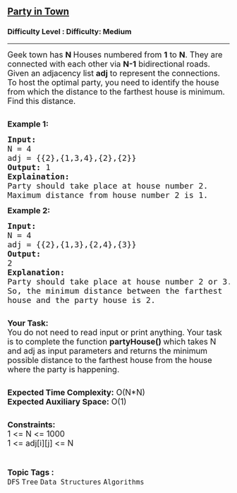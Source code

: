 <h2><a href="https://www.geeksforgeeks.org/problems/party-in-town3951/1?page=3&category=DFS&difficulty=Medium&sortBy=submissions">Party in Town</a></h2><h3>Difficulty Level : Difficulty: Medium</h3><hr><div class="problems_problem_content__Xm_eO"><p><span style="font-size:18px">Geek town has <strong>N </strong>Houses numbered from <strong>1</strong> to <strong>N</strong>. They are connected with each other via <strong>N-1</strong> bidirectional roads. Given&nbsp;an adjacency list <strong>adj</strong>&nbsp;to represent the connections</span><span style="font-size:18px">. To host the optimal party, you need to identify&nbsp;the house from which the distance to the farthest house is&nbsp;minimum. Find this&nbsp;distance.</span></p>

<p><br>
<strong><span style="font-size:18px">Example 1:</span></strong></p>

<pre><span style="font-size:18px"><strong>Input: </strong>
N = 4
adj = {{2},{1,3,4},{2},{2}} </span>
<span style="font-size:18px"><strong>Output:</strong> 1</span>
<span style="font-size:18px"><strong>Explaination:</strong> 
<img alt="" src="https://media.geeksforgeeks.org/img-practice/ScreenShot2022-05-02at4-1651489722.png">
Party should take place at house number 2. 
Maximum distance from house number 2 is 1.</span></pre>

<p><strong><span style="font-size:18px">Example 2:</span></strong></p>

<pre><strong><span style="font-size:18px">Input:
</span></strong><span style="font-size:18px">N = 4
adj = {{2},{1,3},{2,4},{3}}</span><strong><span style="font-size:18px">
Output:
</span></strong><span style="font-size:18px">2</span><strong><span style="font-size:18px">
Explanation:
</span></strong><span style="font-size:18px">Party should take place at house number 2 or 3.
So, the minimum distance between the farthest
house and the party house is 2.</span></pre>

<p><br>
<span style="font-size:18px"><strong>Your Task:</strong><br>
You do not need to read input or print anything. Your task is to complete the function <strong>partyHouse() </strong>which takes N and adj as input parameters and returns the minimum possible distance to the farthest house from the house where the party is happening.</span></p>

<p><br>
<span style="font-size:18px"><strong>Expected Time Complexity:</strong> O(N*N)<br>
<strong>Expected Auxiliary Space:</strong> O(1)</span></p>

<p><br>
<span style="font-size:18px"><strong>Constraints:</strong><br>
1 &lt;=&nbsp;N &lt;=&nbsp;1000<br>
1 &lt;= adj[i][j] &lt;= N</span></p>
</div><br><p><span style=font-size:18px><strong>Topic Tags : </strong><br><code>DFS</code>&nbsp;<code>Tree</code>&nbsp;<code>Data Structures</code>&nbsp;<code>Algorithms</code>&nbsp;